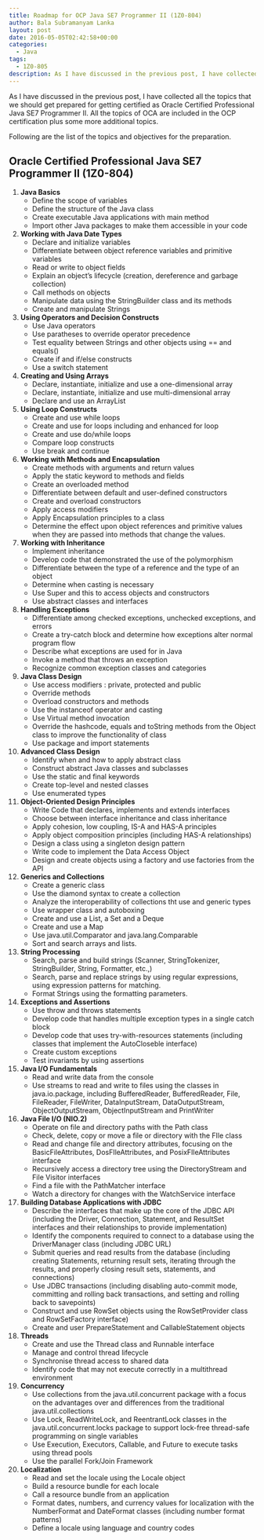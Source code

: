 ```yaml
---
title: Roadmap for OCP Java SE7 Programmer II (1Z0-804)
author: Bala Subramanyam Lanka
layout: post
date: 2016-05-05T02:42:58+00:00
categories:
  - Java
tags:
  - 1Z0-805
description: As I have discussed in the previous post, I have collected all the topics that we should get prepared for getting certified as Oracle Certified Professional Java SE7 Programmer II.
---
```

As I have discussed in the previous post, I have collected all the topics that we should get prepared for getting certified as Oracle Certified Professional Java SE7 Programmer II. All the topics of OCA are included in the OCP certification plus some more additional topics.

Following are the list of the topics and objectives for the preparation.

## Oracle Certified Professional Java SE7 Programmer II (1Z0-804)

  1. **Java Basics** 
      * Define the scope of variables
      * Define the structure of the Java class
      * Create executable Java applications with main method
      * Import other Java packages to make them accessible in your code
  2. **Working with Java Date Types** 
      * Declare and initialize variables
      * Differentiate between object reference variables and primitive variables
      * Read or write to object fields
      * Explain an object&#8217;s lifecycle (creation, dereference and garbage collection)
      * Call methods on objects
      * Manipulate data using the StringBuilder class and its methods
      * Create and manipulate Strings
  3. **Using Operators and Decision Constructs** 
      * Use Java operators
      * Use paratheses to override operator precedence
      * Test equality between Strings and other objects using == and equals()
      * Create if and if/else constructs
      * Use a switch statement
  4. **Creating and Using Arrays** 
      * Declare, instantiate, initialize and use a one-dimensional array
      * Declare, instantiate, initialize and use multi-dimensional array
      * Declare and use an ArrayList
  5. **Using Loop Constructs** 
      * Create and use while loops
      * Create and use for loops including and enhanced for loop
      * Create and use do/while loops
      * Compare loop constructs
      * Use break and continue
  6. **Working with Methods and Encapsulation** 
      * Create methods with arguments and return values
      * Apply the static keyword to methods and fields
      * Create an overloaded method
      * Differentiate between default and user-defined constructors
      * Create and overload constructors
      * Apply access modifiers
      * Apply Encapsulation principles to a class
      * Determine the effect upon object references and primitive values when they are passed into methods that change the values.
  7. **Working with Inheritance** 
      * Implement inheritance
      * Develop code that demonstrated the use of the polymorphism
      * Differentiate between the type of a reference and the type of an object
      * Determine when casting is necessary
      * Use Super and this to access objects and constructors
      * Use abstract classes and interfaces
  8. **Handling Exceptions** 
      * Differentiate among checked exceptions, unchecked exceptions, and errors
      * Create a try-catch block and determine how exceptions alter normal program flow
      * Describe what exceptions are used for in Java
      * Invoke a method that throws an exception
      * Recognize common exception classes and categories
  9. **Java Class Design** 
      * Use access modifiers : private, protected and public
      * Override methods
      * Overload constructors and methods
      * Use the instanceof operator and casting
      * Use Virtual method invocation
      * Override the hashcode, equals and toString methods from the Object class to improve the functionality of class
      * Use package and import statements
 10. **Advanced Class Design** 
      * Identify when and how to apply abstract class
      * Construct abstract Java classes and subclasses
      * Use the static and final keywords
      * Create top-level and nested classes
      * Use enumerated types
 11. **Object-Oriented Design Principles** 
      * Write Code that declares, implements and extends interfaces
      * Choose between interface inheritance and class inheritance
      * Apply cohesion, low coupling, IS-A and HAS-A principles
      * Apply object composition principles (including HAS-A relationships)
      * Design a class using a singleton design pattern
      * Write code to implement the Data Access Object
      * Design and create objects using a factory and use factories from the API
 12. **Generics and Collections** 
      * Create a generic class
      * Use the diamond syntax to create a collection
      * Analyze the interoperability of collections tht use and generic types
      * Use wrapper class and autoboxing
      * Create and use a List, a Set and a Deque
      * Create and use a Map
      * Use java.util.Comparator and java.lang.Comparable
      * Sort and search arrays and lists.
 13. **String Processing** 
      * Search, parse and build strings (Scanner, StringTokenizer, StringBuilder, String, Formatter, etc.,)
      * Search, parse and replace strings by using regular expressions, using expression patterns for matching.
      * Format Strings using the formatting parameters.
 14. **Exceptions and Assertions** 
      * Use throw and throws statements
      * Develop code that handles multiple exception types in a single catch block
      * Develop code that uses try-with-resources statements (including classes that implement the AutoCloseble interface)
      * Create custom exceptions
      * Test invariants by using assertions
 15. **Java I/O Fundamentals** 
      * Read and write data from the console
      * Use streams to read and write to files using the classes in java.io.package, including BufferedReader, BufferedReader, File, FileReader, FileWriter, DataInputStream, DataOutputStream, ObjectOutputStream, ObjectInputStream and PrintWriter
 16. **Java File I/O (NIO.2)** 
      * Operate on file and directory paths with the Path class
      * Check, delete, copy or move a file or directory with the FIle class
      * Read and change file and directory attributes, focusing on the BasicFileAttributes, DosFIleAttributes, and PosixFIleAttributes interface
      * Recursively access a directory tree using the DirectoryStream and File Visitor interfaces
      * Find a file with the PathMatcher interface
      * Watch a directory for changes with the WatchService interface
 17. **Building Database Applications with JDBC** 
      * Describe the interfaces that make up the core of the JDBC API (including the Driver, Connection, Statement, and ResultSet interfaces and their relationships to provide implementation)
      * Identify the components required to connect to a database using the DriverManager class (including JDBC URL)
      * Submit queries and read results from the database (including creating Statements, returning result sets, iterating through the results, and properly closing result sets, statements, and connections)
      * Use JDBC transactions (including disabling auto-commit mode, committing and rolling back transactions, and setting and rolling back to savepoints)
      * Construct and use RowSet objects using the RowSetProvider class and RowSetFactory interface)
      * Create and user PrepareStatement and CallableStatement objects
 18. **Threads** 
      * Create and use the Thread class and Runnable interface
      * Manage and control thread lifecycle
      * Synchronise thread access to shared data
      * Identify code that may not execute correctly in a multithread environment
 19. **Concurrency** 
      * Use collections from the java.util.concurrent package with a focus on the advantages over and differences from the traditional java.util.collections
      * Use Lock, ReadWriteLock, and ReentrantLock classes in the java.util.concurrent.locks package to support lock-free thread-safe programming on single variables
      * Use Execution, Executors, Callable, and Future to execute tasks using thread pools
      * Use the parallel Fork/Join Framework
 20. **Localization** 
      * Read and set the locale using the Locale object
      * Build a resource bundle for each locale
      * Call a resource bundle from an application
      * Format dates, numbers, and currency values for localization with the NumberFormat and DateFormat classes (including number format patterns)
      * Define a locale using language and country codes